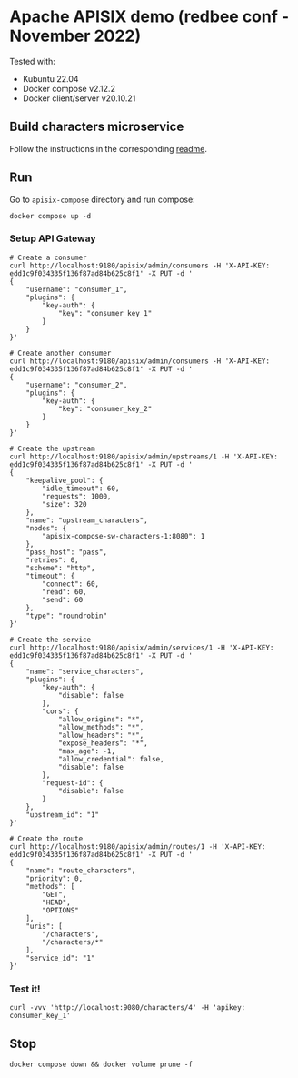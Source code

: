 # Apache APISIX demo (redbee conf - November 2022)

Tested with:

- Kubuntu 22.04
- Docker compose v2.12.2
- Docker client/server v20.10.21

## Build characters microservice

Follow the instructions in the corresponding [readme](kotlin-javalin-seed/README.md).

## Run

Go to `apisix-compose` directory and run compose:

```shell
docker compose up -d
```

### Setup API Gateway

```shell
# Create a consumer
curl http://localhost:9180/apisix/admin/consumers -H 'X-API-KEY: edd1c9f034335f136f87ad84b625c8f1' -X PUT -d '
{
    "username": "consumer_1",
    "plugins": {
        "key-auth": {
            "key": "consumer_key_1"
        }
    }
}'

# Create another consumer
curl http://localhost:9180/apisix/admin/consumers -H 'X-API-KEY: edd1c9f034335f136f87ad84b625c8f1' -X PUT -d '
{
    "username": "consumer_2",
    "plugins": {
        "key-auth": {
            "key": "consumer_key_2"
        }
    }
}'

# Create the upstream
curl http://localhost:9180/apisix/admin/upstreams/1 -H 'X-API-KEY: edd1c9f034335f136f87ad84b625c8f1' -X PUT -d '
{
    "keepalive_pool": {
        "idle_timeout": 60,
        "requests": 1000,
        "size": 320
    },
    "name": "upstream_characters",
    "nodes": {
        "apisix-compose-sw-characters-1:8080": 1
    },
    "pass_host": "pass",
    "retries": 0,
    "scheme": "http",
    "timeout": {
        "connect": 60,
        "read": 60,
        "send": 60
    },
    "type": "roundrobin"
}'

# Create the service
curl http://localhost:9180/apisix/admin/services/1 -H 'X-API-KEY: edd1c9f034335f136f87ad84b625c8f1' -X PUT -d '
{
    "name": "service_characters",
    "plugins": {
        "key-auth": {
            "disable": false
        },
        "cors": {
            "allow_origins": "*",
            "allow_methods": "*",
            "allow_headers": "*",
            "expose_headers": "*",
            "max_age": -1,
            "allow_credential": false,
            "disable": false
        },
        "request-id": {
            "disable": false
        }
    },
    "upstream_id": "1"
}'

# Create the route
curl http://localhost:9180/apisix/admin/routes/1 -H 'X-API-KEY: edd1c9f034335f136f87ad84b625c8f1' -X PUT -d '
{
    "name": "route_characters",
    "priority": 0,
    "methods": [
        "GET",
        "HEAD",
        "OPTIONS"
    ],
    "uris": [
        "/characters",
        "/characters/*"
    ],
    "service_id": "1"
}'
```

### Test it!

```shell
curl -vvv 'http://localhost:9080/characters/4' -H 'apikey: consumer_key_1'
```

## Stop

```shell
docker compose down && docker volume prune -f
```

